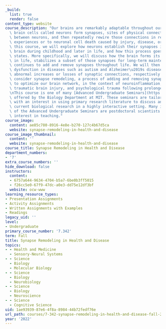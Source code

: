 ```yaml
---
_build:
  list: true
  render: false
content_type: website
course_description: "Our brains are remarkably adaptable throughout our lives. Individual\
  \ brain cells called neurons form synapses, sites of physical connection and communication\
  \ between neurons, and then repeatedly rewire those connections in response to new\
  \ experiences or to neuronal cell death caused by injury, disease, or aging. In\
  \ this course, we will explore how neurons establish their synapses in the healthy\
  \ brain during childhood and later in life, and how this process goes awry in disease\
  \ states. More specifically, we will discuss how the brain forms its synapses early\
  \ in life, stabilizes a subset of those synapses for long-term maintenance, and\
  \ continues to add and remove synapses throughout life. We will then explore synapse\
  \ dysfunction in diseases such as autism and Alzheimer\u2019s disease, which involve\
  \ abnormal increases or losses of synaptic connections, respectively. We will also\
  \ consider synapse remodeling, a process of adding and removing synaptic connections\
  \ to optimize our brain network, in the context of neuroinflammation, recovery from\
  \ traumatic brain injury, and psychological trauma following prolonged stress.\n\
  \nThis course is one of many [Advanced Undergraduate Seminars](https://biology.mit.edu/undergraduate/current-students/subject-offerings/advanced-undergraduate-seminars/)\
  \ offered by the Biology Department at MIT. These seminars are tailored for students\
  \ with an interest in using primary research literature to discuss and learn about\
  \ current biological research in a highly interactive setting. Many instructors\
  \ of the Advanced Undergraduate Seminars are postdoctoral scientists with a strong\
  \ interest in teaching."
course_image:
  content: ae85c780-8916-4e8e-b270-127c4b67d5ca
  website: synapse-remodeling-in-health-and-disease
course_image_thumbnail:
  content: ''
  website: synapse-remodeling-in-health-and-disease
course_title: Synapse Remodeling in Health and Disease
department_numbers:
- '7'
extra_course_numbers: ''
hide_download: false
instructors:
  content:
  - 6757a644-9634-4704-b5a7-6be0b3ff5015
  - f26cc5e0-67f9-47dc-a0e3-dd75e12df3bf
  website: ocw-www
learning_resource_types:
- Presentation Assignments
- Activity Assignments
- Written Assignments with Examples
- Readings
legacy_uid: ''
level:
- Undergraduate
primary_course_number: '7.342'
term: Fall
title: Synapse Remodeling in Health and Disease
topics:
- - Health and Medicine
  - Sensory-Neural Systems
- - Science
  - Biology
  - Molecular Biology
- - Science
  - Biology
  - Neurobiology
- - Science
  - Biology
  - Neuroscience
- - Science
  - Cognitive Science
uid: 1ae93939-87e6-4f8a-8984-44b72fedf76e
url_path: courses/7-342-synapse-remodeling-in-health-and-disease-fall-2022
year: '2022'
---
```

